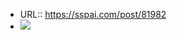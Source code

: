 - URL:: https://sspai.com/post/81982
- ![](https://readwise-assets.s3.amazonaws.com/static/images/article3.5c705a01b476.png)
